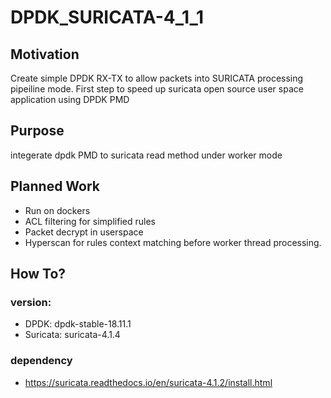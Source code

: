 # DPDK_SURICATA-4_1_1

## Motivation

Create simple DPDK RX-TX to allow packets into SURICATA processing pipeiline mode. First step to speed up suricata open source user space application using DPDK PMD

## Purpose
integerate dpdk PMD to suricata read method under worker mode

## Planned Work

 - Run on dockers
 - ACL filtering for simplified rules
 - Packet decrypt in userspace
 - Hyperscan for rules context matching before worker thread processing.

## How To?

### version: 
 - DPDK: dpdk-stable-18.11.1
 - Suricata: suricata-4.1.4

### dependency 
 - https://suricata.readthedocs.io/en/suricata-4.1.2/install.html
